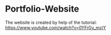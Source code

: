 # Portfolio-Website

The website is created by help of the tutorial: https://www.youtube.com/watch?v=0YFrGy_mzjY
